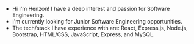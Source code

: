 - Hi I'm Henzon! I have a deep interest and passion for Software Engineering.
- I'm currently looking for Junior Software Engineering opportunities.
- The tech/stack I have experience with are: React, Express.js, Node.js, Bootstrap, HTML/CSS, JavaScript, Express, and MySQL.
